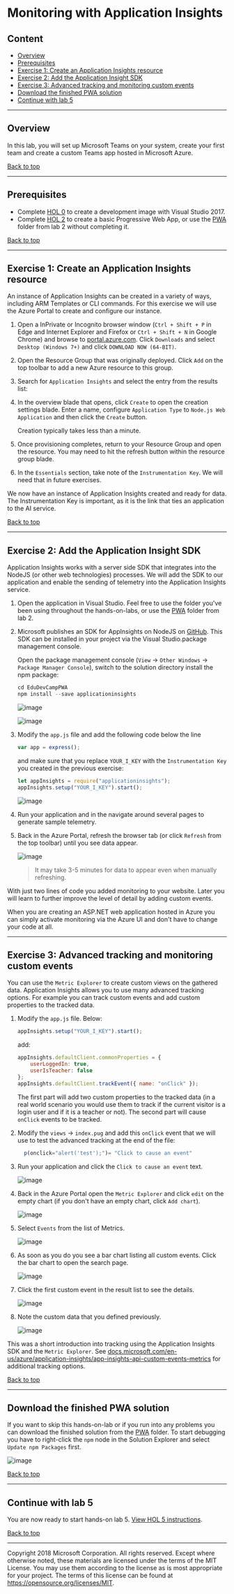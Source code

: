 # Monitoring with Application Insights

## Content<a name="content"></a>
* [Overview](#overview)
* [Prerequisites](#prerequisites)
* [Exercise 1: Create an Application Insights resource](#ex1)
* [Exercise 2: Add the Application Insight SDK](#ex2)
* [Exercise 3: Advanced tracking and monitoring custom events](#ex3)
* [Download the finished PWA solution](#download)
* [Continue with lab 5](#continue)

---

## Overview<a name="overview"></a>
In this lab, you will set up Microsoft Teams on your system, create your first team and create a custom Teams app hosted in Microsoft Azure.

[Back to top](#content)

---

## Prerequisites<a name="prerequisites"></a>

* Complete [HOL 0](./../HOL0) to create a development image with Visual Studio 2017.
* Complete [HOL 2](./../HOL2) to create a basic Progressive Web App, or use the [PWA](./../HOL2/PWA) folder from lab 2 without completing it.

[Back to top](#content)

---

## Exercise 1: Create an Application Insights resource<a name="ex1"></a>

An instance of Application Insights can be created in a variety of ways, including ARM Templates or CLI commands. For this exercise we will use the Azure Portal to create and configure our instance.

1. Open a InPrivate or Incognito browser window (`Ctrl + Shift + P` in Edge and Internet Explorer and Firefox or `Ctrl + Shift + N` in Google Chrome)
 and browse to [portal.azure.com](https://portal.azure.com/). Click `Downloads` and select `Desktop (Windows 7+)` and click `DOWNLOAD NOW (64-BIT)`.


1. Open the Resource Group that was originally deployed. Click `Add` on the top toolbar to add a new Azure resource to this group.


1. Search for `Application Insights` and select the entry from the results list:



1. In the overview blade that opens, click `Create` to open the creation settings blade. Enter a name, configure `Application Type` to `Node.js Web Application` and then click the `Create` button.

    Creation typically takes less than a minute.


1. Once provisioning completes, return to your Resource Group and open the resource. You may need to hit the refresh button within the resource group blade.


1.  In the `Essentials` section, take note of the `Instrumentation Key`. We will need that in future exercises.


We now have an instance of Application Insights created and ready for data. The Instrumentation Key is important, as it is the link that ties an application to the AI service. 

[Back to top](#content)

---

## Exercise 2: Add the Application Insight SDK<a name="ex2"></a>

Application Insights works with a server side SDK that integrates into the NodeJS (or other web technologies) processes. We will add the SDK to our application and enable the sending of telemetry into the Application Insights service.

1. Open the application in Visual Studio. Feel free to use the folder you've been using throughout the hands-on-labs, or use the [PWA](./../HOL2/PWA) folder from lab 2.

1. Microsoft publishes an SDK for AppInsights on NodeJS on [GitHub](https://github.com/Microsoft/ApplicationInsights-node.js). This SDK can be installed in your project via the Visual Studio.package management console.

    Open the package management console (`View` -> `Other Windows` -> `Package Manager Console`), switch to the solution directory install the npm package:

    ```javascript
    cd EduDevCampPWA
    npm install --save applicationinsights
    ```

    ![image](./media/2018-07-23-10-50-00.jpg)
    
    ![image](./media/2018-07-23-10-53-00.jpg)

1. Modify the `app.js` file and add the following code below the line

    ```javascript
    var app = express();
    ```

    and make sure that you replace `YOUR_I_KEY` with the `Instrumentation Key` you created in the previous exercise:

    ```javascript
    let appInsights = require("applicationinsights");
    appInsights.setup("YOUR_I_KEY").start();
    ```

    ![image](./media/2018-07-23-10-54-00.jpg)

1. Run your application and in the navigate around several pages to generate sample telemetry.

1. Back in the Azure Portal, refresh the browser tab (or click `Refresh` from the top toolbar) until you see data appear.

    ![image](./media/2018-07-24-10-27-00.jpg)

    > It may take 3-5 minutes for data to appear even when manually refreshing.

With just two lines of code you added monitoring to your website. Later you will learn to further improve the level of detail by adding custom events.

When you are creating an ASP.NET web application hosted in Azure you can simply activate monitoring via the Azure UI and don't have to change your code at all.

---

## Exercise 3: Advanced tracking and monitoring custom events<a name="ex3"></a>

You can use the `Metric Explorer` to create custom views on the gathered data. Application Insights allows you to use many advanced tracking options. For example you can track custom events and add custom properties to the tracked data.

1. Modify the `app.js` file. Below:

    ```javascript
    appInsights.setup("YOUR_I_KEY").start();
    ```

    add:

    ```javascript
    appInsights.defaultClient.commonProperties = {
        userLoggedIn: true,
        userIsTeacher: false
    };
    appInsights.defaultClient.trackEvent({ name: "onClick" });
    ```
    
    The first part will add two custom properties to the tracked data (in a real world scenario you would use them to track if the current visitor is a login user and if it is a teacher or not). The second part will cause `onClick` events to be tracked.

1. Modify the `views` -> `index.pug` and add this `onClick` event that we will use to test the advanced tracking at the end of the file:

    ```javascript
      p(onclick="alert('test');")= "Click to cause an event"
    ```

1. Run your application and click the `Click to cause an event` text.

    ![image](./media/2018-07-24-11-22-00.jpg)

1. Back in the Azure Portal open the `Metric Explorer` and click `edit` on the empty chart (if you don't have an empty chart, click `Add chart`).

    ![image](./media/2018-07-24-11-57-00.jpg)

1. Select `Events` from the list of Metrics.

    ![image](./media/2018-07-24-12-02-00.jpg)

1. As soon as you do you see a bar chart listing all custom events. Click the bar chart to open the search page.

    ![image](./media/2018-07-24-12-09-00.jpg)

1. Click the first custom event in the result list to see the details.

    ![image](./media/2018-07-24-12-11-00.jpg)

1. Note the custom data that you defined previously.

    ![image](./media/2018-07-24-10-51-00.jpg)

This was a short introduction into tracking using the Application Insights SDK and the `Metric Explorer`. See [docs.microsoft.com/en-us/azure/application-insights/app-insights-api-custom-events-metrics](https://docs.microsoft.com/en-us/azure/application-insights/app-insights-api-custom-events-metrics) for additional tracking options.

[Back to top](#content)

---

## Download the finished PWA solution<a name="download"></a>

If you want to skip this hands-on-lab or if you run into any problems you can download the finished solution from the [PWA](./PWA) folder. To start debugging you have to right-click the `npm` node in the Solution Explorer and select `Update npm Packages` first.

![image](./media/2018-07-17-11-04-00.jpg)

[Back to top](#content)

---

## Continue with lab 5

You are now ready to start hands-on lab 5. [View HOL 5 instructions](../HOL5).

[Back to top](#content)

---

Copyright 2018 Microsoft Corporation. All rights reserved. Except where otherwise noted, these materials are licensed under the terms of the MIT License. You may use them according to the license as is most appropriate for your project. The terms of this license can be found at https://opensource.org/licenses/MIT.